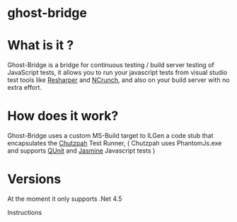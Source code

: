 ghost-bridge
============


# What is it ?
Ghost-Bridge is a bridge for continuous testing / build server testing of JavaScript tests, it allows you to run your javascript tests from visual studio test tools like [Resharper](http://www.jetbrains.com/resharper/) and [NCrunch](http://www.ncrunch.net/), and also on your build server with no extra effort.

# How does it work?
Ghost-Bridge uses a custom MS-Build target to ILGen a code stub that encapsulates the [Chutzpah](http://chutzpah.codeplex.com/) Test Runner,  ( Chutzpah uses PhantomJs.exe and supports [QUnit](http://qunitjs.com/) and [Jasmine](http://pivotal.github.io/jasmine/) Javascript tests )


# Versions
At the moment it only supports .Net 4.5

Instructions


